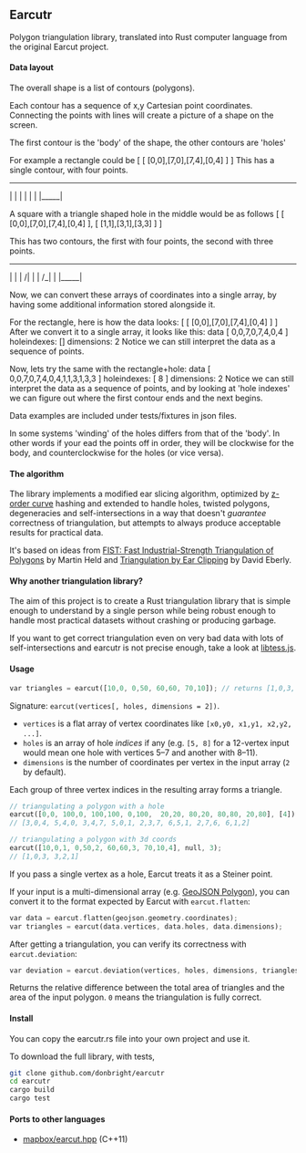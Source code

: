 ## Earcutr

Polygon triangulation library, translated into Rust computer language from
the original Earcut project.

#### Data layout

The overall shape is a list of contours (polygons).

Each contour has a sequence of x,y Cartesian point coordinates. 
Connecting the points with lines will create a picture of a shape on the 
screen.

The first contour is the 'body' of the shape, the other contours are 'holes'

For example a rectangle could be [ [ [0,0],[7,0],[7,4],[0,4] ] ]
This has a single contour, with four points.

_______
|     |
|     |
|     |
|_____|
 
A square with a triangle shaped hole in the middle would be as follows
[ [ [0,0],[7,0],[7,4],[0,4] ],
  [ [1,1],[3,1],[3,3] ] ]

This has two contours, the first with four points, the second with three points.

_______
|     |
|  /| |
| /_| |
|_____|

Now, we can convert these arrays of coordinates into a single array, by 
having some additional information stored alongside it.

For the rectangle, here is how the data looks: [ [ [0,0],[7,0],[7,4],[0,4] ] ]
After we convert it to a single array, it looks like this:
 data [ 0,0,7,0,7,4,0,4 ]
 holeindexes: []
 dimensions: 2
Notice we can still interpret the data as a sequence of points.

Now, lets try the same with the rectangle+hole:
 data [ 0,0,7,0,7,4,0,4,1,1,3,1,3,3  ]
 holeindexes: [ 8 ]
 dimensions: 2
Notice we can still interpret the data as a sequence of points,
and by looking at 'hole indexes' we can figure out where the first contour
ends and the next begins.

Data examples are included under tests/fixtures in json files.

In some systems 'winding' of the holes differs from that of the 'body'. In
other words if your ead the points off in order, they will be clockwise
for the body, and counterclockwise for the holes (or vice versa).


#### The algorithm

The library implements a modified ear slicing algorithm,
optimized by [z-order curve](http://en.wikipedia.org/wiki/Z-order_curve) hashing
and extended to handle holes, twisted polygons, degeneracies and self-intersections
in a way that doesn't _guarantee_ correctness of triangulation,
but attempts to always produce acceptable results for practical data.

It's based on ideas from
[FIST: Fast Industrial-Strength Triangulation of Polygons](http://www.cosy.sbg.ac.at/~held/projects/triang/triang.html) by Martin Held
and [Triangulation by Ear Clipping](http://www.geometrictools.com/Documentation/TriangulationByEarClipping.pdf) by David Eberly.

#### Why another triangulation library?

The aim of this project is to create a Rust triangulation library
that is simple enough to understand by a single person
while being robust enough to handle most practical datasets without crashing or producing garbage.

If you want to get correct triangulation even on very bad data with lots of self-intersections
and earcutr is not precise enough, take a look at [libtess.js](https://github.com/brendankenny/libtess.js).

#### Usage

```rust
var triangles = earcut([10,0, 0,50, 60,60, 70,10]); // returns [1,0,3, 3,2,1]
```

Signature: `earcut(vertices[, holes, dimensions = 2])`.

* `vertices` is a flat array of vertex coordinates like `[x0,y0, x1,y1, x2,y2, ...]`.
* `holes` is an array of hole _indices_ if any
  (e.g. `[5, 8]` for a 12-vertex input would mean one hole with vertices 5&ndash;7 and another with 8&ndash;11).
* `dimensions` is the number of coordinates per vertex in the input array (`2` by default).

Each group of three vertex indices in the resulting array forms a triangle.

```rust
// triangulating a polygon with a hole
earcut([0,0, 100,0, 100,100, 0,100,  20,20, 80,20, 80,80, 20,80], [4]);
// [3,0,4, 5,4,0, 3,4,7, 5,0,1, 2,3,7, 6,5,1, 2,7,6, 6,1,2]

// triangulating a polygon with 3d coords
earcut([10,0,1, 0,50,2, 60,60,3, 70,10,4], null, 3);
// [1,0,3, 3,2,1]
```

If you pass a single vertex as a hole, Earcut treats it as a Steiner point.

If your input is a multi-dimensional array (e.g. [GeoJSON Polygon](http://geojson.org/geojson-spec.html#polygon)),
you can convert it to the format expected by Earcut with `earcut.flatten`:

```rust
var data = earcut.flatten(geojson.geometry.coordinates);
var triangles = earcut(data.vertices, data.holes, data.dimensions);
```

After getting a triangulation, you can verify its correctness with `earcut.deviation`:

```rust
var deviation = earcut.deviation(vertices, holes, dimensions, triangles);
```

Returns the relative difference between the total area of triangles and the area of the input polygon.
`0` means the triangulation is fully correct.

#### Install

You can copy the earcutr.rs file into your own project and use it.

To download the full library, with tests,

```bash
git clone github.com/donbright/earcutr
cd earcutr
cargo build
cargo test
```

#### Ports to other languages

- [mapbox/earcut.hpp](https://github.com/mapbox/earcut.hpp) (C++11)

